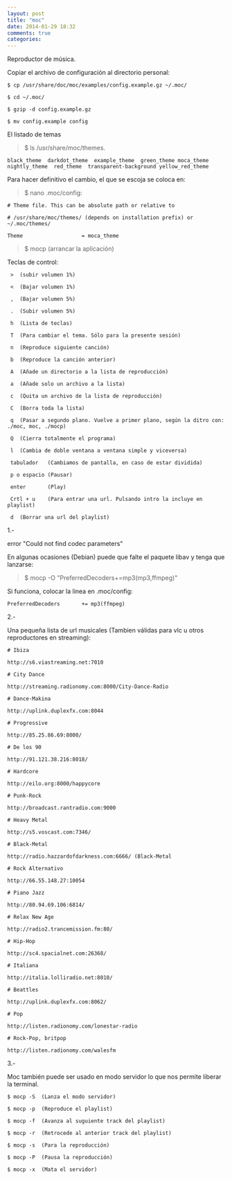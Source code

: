 ```yaml
---
layout: post
title: "moc"
date: 2014-01-29 18:32
comments: true
categories: 
---
```

Reproductor de música.

Copiar el archivo de configuración al directorio personal:

	$ cp /usr/share/doc/moc/examples/config.example.gz ~/.moc/

	$ cd ~/.moc/

	$ gzip -d config.example.gz

	$ mv config.example config

El listado de temas

>$ ls /usr/share/moc/themes.

	black_theme  darkdot_theme  example_theme  green_theme moca_theme  nightly_theme  red_theme  transparent-background yellow_red_theme

Para hacer definitivo el cambio, el que se escoja se coloca en:

>$ nano .moc/config:

	# Theme file. This can be absolute path or relative to

	# /usr/share/moc/themes/ (depends on installation prefix) or ~/.moc/themes/

	Theme                   = moca_theme 

>$ mocp  (arrancar la aplicación)

Teclas de control: 

	 >  (subir volumen 1%) 

	 <  (Bajar volumen 1%) 

	 ,  (Bajar volumen 5%) 

	 .  (Subir volumen 5%) 

	 h  (Lista de teclas)

	 T  (Para cambiar el tema. Sólo para la presente sesión)

	 n  (Reproduce siguiente canción)

	 b  (Reproduce la canción anterior)

	 A  (Añade un directorio a la lista de reproducción) 

	 a  (Añade solo un archivo a la lista)

	 c  (Quita un archivo de la lista de reproducción)

	 C  (Borra toda la lista)

	 q  (Pasar a segundo plano. Vuelve a primer plano, según la ditro con: ./moc, moc, ./mocp) 

	 Q  (Cierra totalmente el programa) 

	 l  (Cambia de doble ventana a ventana simple y viceversa)

	 tabulador   (Cambiamos de pantalla, en caso de estar dividida)

	 p o espacio (Pausar) 

	 enter       (Play)

	 Crtl + u    (Para entrar una url. Pulsando intro la incluye en playlist)

	 d  (Borrar una url del playlist)

1.-

error "Could not find codec parameters"

En algunas ocasiones (Debian) puede que falte el paquete libav y tenga que lanzarse:

>$ mocp -O "PreferredDecoders+=mp3(mp3,ffmpeg)"

Si funciona, colocar la linea en .moc/config:

	PreferredDecoders       += mp3(ffmpeg)

2.-

Una pequeña lista de url musicales (Tambien válidas para vlc u otros reproductores en streaming):

	# Ibiza

	http://s6.viastreaming.net:7010

	# City Dance

	http://streaming.radionomy.com:8000/City-Dance-Radio

	# Dance-Makina

	http://uplink.duplexfx.com:8044

	# Progressive

	http://85.25.86.69:8000/

	# De los 90

	http://91.121.38.216:8018/

	# Hardcore

	http://eilo.org:8000/happycore

	# Punk-Rock

	http://broadcast.rantradio.com:9000

	# Heavy Metal

	http://s5.voscast.com:7346/

	# Black-Metal

	http://radio.hazzardofdarkness.com:6666/ (Black-Metal

	# Rock Alternativo

	http://66.55.148.27:10054

	# Piano Jazz

	http://80.94.69.106:6814/

	# Relax New Age

	http://radio2.trancemission.fm:80/

	# Hip-Hop

	http://sc4.spacialnet.com:26368/

	# Italiana

	http://italia.lolliradio.net:8010/

	# Beattles

	http://uplink.duplexfx.com:8062/

	# Pop

	http://listen.radionomy.com/lonestar-radio

	# Rock-Pop, britpop

	http://listen.radionomy.com/walesfm

3.-

Moc también puede ser usado en modo servidor lo que nos permite liberar la terminal.

	$ mocp -S  (Lanza el modo servidor)

	$ mocp -p  (Reproduce el playlist)

	$ mocp -f  (Avanza al suguiente track del playlist)

	$ mocp -r  (Retrocede al anterior track del playlist)

	$ mocp -s  (Para la reproducción)

	$ mocp -P  (Pausa la reproducción)

	$ mocp -x  (Mata el servidor)

